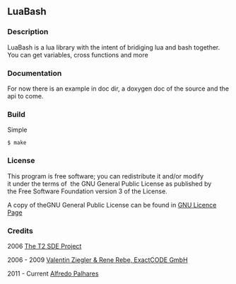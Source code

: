LuaBash
-------

### Description

LuaBash is a lua library with the intent of bridiging lua and bash together. 
You can get variables, cross functions and more

### Documentation

For now there is an example in doc dir, a doxygen doc of the source and the api to come.

### Build

Simple 

    $ make 

### License

This program is free software; you can redistribute it and/or modify it under the terms of 
the GNU General Public License as published by the Free Software Foundation version 3 of the License. 

A copy of theGNU General Public License can be found in [GNU Licence Page](http://www.gnu.org/licenses/gpl.html)

### Credits

2006 [The T2 SDE Project](http://t2-project.org/)

2006 - 2009 [Valentin Ziegler & Rene Rebe, ExactCODE GmbH](http://exactcode.com/)

2011 - Current [Alfredo Palhares](https://github.com/masterkorp)
